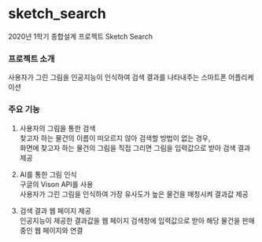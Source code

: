 # sketch_search
2020년 1학기 종합설계 프로젝트 Sketch Search


### **프로젝트 소개** <br>
사용자가 그린 그림을 인공지능이 인식하여 검색 결과를 나타내주는 스마트폰 어플리케이션 

### **주요 기능**
  1. 사용자의 그림을 통한 검색<br>
  찾고자 하는 물건의 이름이 떠오르지 않아 검색할 방법이 없는 경우,<br>
  화면에 찾고자 하는 물건의 그림을 직접 그리면 그림을 입력값으로 받아 검색 결과 제공
  
  2. AI를 통한 그림 인식<br>
  구글의 Vison API를 사용<br>
  사용자가 그린 그림을 인식하여 가장 유사도가 높은 물건을 매칭시켜 결과값 제공 
  
  3. 검색 결과 웹 페이지 제공<br>
  인공지능이 제공한 결과값을 웹 페이지 검색창에 입력값으로 받아 해당 물건을 판매 중인 웹 페이지와 연결
